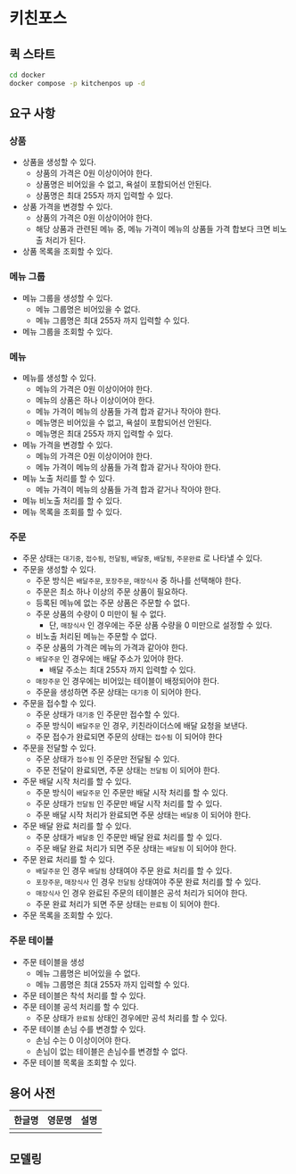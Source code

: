 # 키친포스

## 퀵 스타트

```sh
cd docker
docker compose -p kitchenpos up -d
```

## 요구 사항

### 상품

- 상품을 생성할 수 있다.
  - 상품의 가격은 0원 이상이어야 한다.
  - 상품명은 비어있을 수 없고, 욕설이 포함되어선 안된다.
  - 상품명은 최대 255자 까지 입력할 수 있다.
- 상품 가격을 변경할 수 있다.
  - 상품의 가격은 0원 이상이어야 한다.
  - 해당 상품과 관련된 메뉴 중, 메뉴 가격이 메뉴의 상품들 가격 합보다 크면 비노출 처리가 된다.
- 상품 목록을 조회할 수 있다.

### 메뉴 그룹

- 메뉴 그룹을 생성할 수 있다.
  - 메뉴 그룹명은 비어있을 수 없다.
  - 메뉴 그룹명은 최대 255자 까지 입력할 수 있다.
- 메뉴 그룹을 조회할 수 있다.

### 메뉴

- 메뉴를 생성할 수 있다.
  - 메뉴의 가격은 0원 이상이어야 한다.
  - 메뉴의 상품은 하나 이상이어야 한다.
  - 메뉴 가격이 메뉴의 상품들 가격 합과 같거나 작아야 한다.
  - 메뉴명은 비어있을 수 없고, 욕설이 포함되어선 안된다.
  - 메뉴명은 최대 255자 까지 입력할 수 있다.
- 메뉴 가격을 변경할 수 있다.
  - 메뉴의 가격은 0원 이상이어야 한다.
  - 메뉴 가격이 메뉴의 상품들 가격 합과 같거나 작아야 한다.
- 메뉴 노출 처리를 할 수 있다.
  - 메뉴 가격이 메뉴의 상품들 가격 합과 같거나 작아야 한다.
- 메뉴 비노출 처리를 할 수 있다.
- 메뉴 목록을 조회를 할 수 있다.

### 주문

- 주문 상태는 `대기중`, `접수됨`, `전달됨`, `배달중`, `배달됨`, `주문완료` 로 나타낼 수 있다.
- 주문을 생성할 수 있다.
  - 주문 방식은 `배달주문`, `포장주문`, `매장식사` 중 하나를 선택해야 한다.
  - 주문은 최소 하나 이상의 주문 상품이 필요하다.
  - 등록된 메뉴에 없는 주문 상품은 주문할 수 없다.
  - 주문 상품의 수량이 0 미만이 될 수 없다.
    - 단, `매장식사` 인 경우에는 주문 상품 수량을 0 미만으로 설정할 수 있다.
  - 비노출 처리된 메뉴는 주문할 수 없다.
  - 주문 상품의 가격은 메뉴의 가격과 같아야 한다.
  - `배달주문` 인 경우에는 배달 주소가 있어야 한다.
    - 배달 주소는 최대 255자 까지 입력할 수 있다.
  - `매장주문` 인 경우에는 비어있는 테이블이 배정되어야 한다.
  - 주문을 생성하면 주문 상태는 `대기중` 이 되어야 한다.
- 주문을 접수할 수 있다.
  - 주문 상태가 `대기중` 인 주문만 접수할 수 있다.
  - 주문 방식이 `배달주문` 인 경우, 키친라이더스에 배달 요청을 보낸다.
  - 주문 접수가 완료되면 주문의 상태는 `접수됨` 이 되어야 한다 
- 주문을 전달할 수 있다.
  - 주문 상태가 `접수됨` 인 주문만 전달될 수 있다.
  - 주문 전달이 완료되면, 주문 상태는 `전달됨` 이 되어야 한다.
- 주문 배달 시작 처리를 할 수 있다.
  - 주문 방식이 `배달주문` 인 주문만 배달 시작 처리를 할 수 있다.
  - 주문 상태가 `전달됨` 인 주문만 배달 시작 처리를 할 수 있다.
  - 주문 배달 시작 처리가 완료되면 주문 상태는 `배달중` 이 되어야 한다.
- 주문 배달 완료 처리를 할 수 있다.
  - 주문 상태가 `배달중` 인 주문만 배달 완료 처리를 할 수 있다.
  - 주문 배달 완료 처리가 되면 주문 상태는 `배달됨` 이 되어야 한다.
- 주문 완료 처리를 할 수 있다.
  - `배달주문` 인 경우 `배달됨` 상태여야 주문 완료 처리를 할 수 있다.
  - `포장주문`, `매장식사` 인 경우 `전달됨` 상태여야 주문 완료 처리를 할 수 있다.
  - `매장식사` 인 경우 완료된 주문의 테이블은 공석 처리가 되어야 한다.
  - 주문 완료 처리가 되면 주문 상태는 `완료됨` 이 되어야 한다.
- 주문 목록을 조회할 수 있다.

### 주문 테이블

- 주문 테이블을 생성
  - 메뉴 그룹명은 비어있을 수 없다.
  - 메뉴 그룹명은 최대 255자 까지 입력할 수 있다.
- 주문 테이블은 착석 처리를 할 수 있다.
- 주문 테이블 공석 처리를 할 수 있다.
  - 주문 상태가 `완료됨` 상태인 경우에만 공석 처리를 할 수 있다.
- 주문 테이블 손님 수를 변경할 수 있다.
  - 손님 수는 0 이상이어야 한다.
  - 손님이 없는 테이블은 손님수를 변경할 수 없다. 
- 주문 테이블 목록을 조회할 수 있다.

## 용어 사전

| 한글명 | 영문명 | 설명 |
| --- | --- | --- |
|  |  |  |

## 모델링

